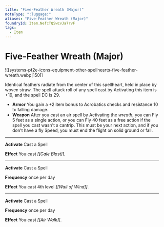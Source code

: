 ```yaml
---
title: "Five-Feather Wreath (Major)"
noteType: ":luggage:"
aliases: "Five-Feather Wreath (Major)"
foundryId: Item.NefcTQSwcvJa7rvF
tags:
  - Item
---
```


# Five-Feather Wreath (Major)
![[systems-pf2e-icons-equipment-other-spellhearts-five-feather-wreath.webp|150]]

Identical feathers radiate from the center of this spellheart, held in place by woven straw. The spell attack roll of any spell cast by Activating this item is +19, and the spell DC is 29.

*   **Armor** You gain a +2 item bonus to Acrobatics checks and resistance 10 to falling damage.
*   **Weapon** After you cast an air spell by Activating the _wreath_, you can Fly 5 feet as a single action, or you can Fly 40 feet as a free action if the spell you cast wasn't a cantrip. This must be your next action, and if you don't have a fly Speed, you must end the flight on solid ground or fall.

* * *

**Activate** Cast a Spell

**Effect** You cast _[[Gale Blast]]_.

* * *

**Activate** Cast a Spell

**Frequency** once per day

**Effect** You cast 4th level _[[Wall of Wind]]_.

* * *

**Activate** Cast a Spell

**Frequency** once per day

**Effect** You cast _[[Air Walk]]_.
